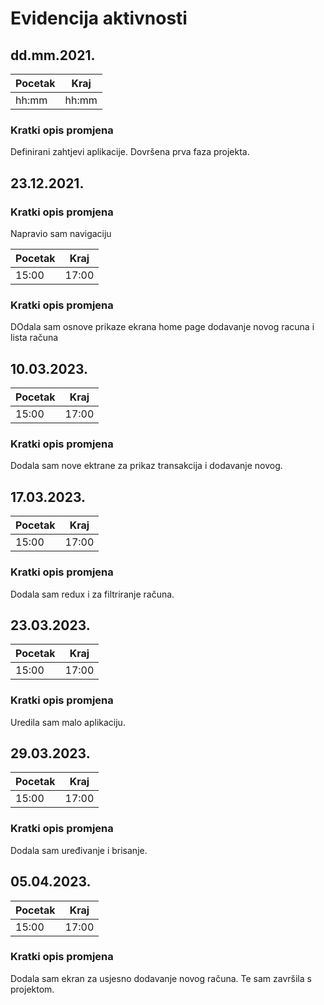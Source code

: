 # Evidencija aktivnosti

## dd.mm.2021.

| Pocetak | Kraj  |
| ------- | ----- |
| hh:mm   | hh:mm |

### Kratki opis promjena

Definirani zahtjevi aplikacije.
Dovršena prva faza projekta.

## 23.12.2021.

### Kratki opis promjena

Napravio sam navigaciju

| Pocetak | Kraj  |
| ------- | ----- |
| 15:00   | 17:00 |

### Kratki opis promjena

DOdala sam osnove prikaze ekrana home page dodavanje novog racuna i lista računa

## 10.03.2023.

| Pocetak | Kraj  |
| ------- | ----- |
| 15:00   | 17:00 |

### Kratki opis promjena

Dodala sam nove ektrane za prikaz transakcija i dodavanje novog.

## 17.03.2023.

| Pocetak | Kraj  |
| ------- | ----- |
| 15:00   | 17:00 |

### Kratki opis promjena

Dodala sam redux i za filtriranje računa.

## 23.03.2023.

| Pocetak | Kraj  |
| ------- | ----- |
| 15:00   | 17:00 |

### Kratki opis promjena

Uredila sam malo aplikaciju.

## 29.03.2023.

| Pocetak | Kraj  |
| ------- | ----- |
| 15:00   | 17:00 |

### Kratki opis promjena

Dodala sam uređivanje i brisanje.

## 05.04.2023.

| Pocetak | Kraj  |
| ------- | ----- |
| 15:00   | 17:00 |

### Kratki opis promjena

Dodala sam ekran za usjesno dodavanje novog računa. Te sam završila s projektom.
